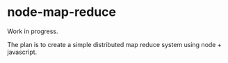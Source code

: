 # node-map-reduce

Work in progress.

The plan is to create a simple distributed map reduce system using node + javascript.
